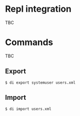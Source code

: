 # Repl integration
TBC

# Commands
TBC

## Export
```
$ di export systemuser users.xml
```

## Import
```
$ di import users.xml
```
